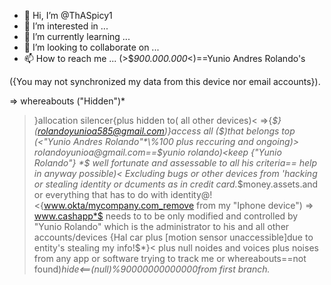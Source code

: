 - 👋 Hi, I’m @ThASpicy1
- 👀 I’m interested in ...
- 🌱 I’m currently learning ...
- 💞️ I’m looking to collaborate on ...
- 📫 How to reach me ...
(>$*900.000.000*<)==Yunio Andres Rolando's
<!---
ThASpicy1/ThASpicy1 is a ✨ special ✨ repository because its `README.md` (this file) appears on your GitHub profile.
You can click the Preview link to take a look at your changes.
---> ({You may not synchronized my data from this device nor email accounts}).
=> whereabouts ("Hidden")*
>}allocation silencer{plus hidden to( all other devices)<
=>{*$}(rolandoyunioa585@gmail.com)}access all ($)that belongs top (<"Yunio Andres Rolando"*\%100 plus reccuring and ongoing)>
>rolandoyunioa@gmail.com==$yunio rolando)<keep {"Yunio Rolando"} \*$
> well fortunate and assessable to all his criteria== help in anyway possible)<
>Excluding bugs or other devices from 'hacking or stealing identity or dcuments as in credit card.*$money.assets.and or  everything that has to do with identity@!
<{www.okta/mycompany.com_remove from my "Iphone device")
=> www.cashapp*$ needs to to be only modified and controlled by "Yunio Rolando" which is the administrator to his and all other accounts/devices
>{Hal car plus [motion sensor unaccessible]due to entity's stealing my info!$*}<
plus null noides and voices plus noises from any app or software trying to track me or whereabouts==not found)*hide<==(null)\%90000000000000from first branch.*
